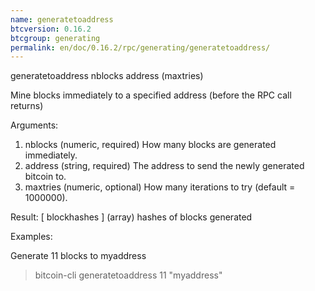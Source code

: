 ```yaml
---
name: generatetoaddress
btcversion: 0.16.2
btcgroup: generating
permalink: en/doc/0.16.2/rpc/generating/generatetoaddress/
---
```


generatetoaddress nblocks address (maxtries)

Mine blocks immediately to a specified address (before the RPC call returns)

Arguments:
1. nblocks      (numeric, required) How many blocks are generated immediately.
2. address      (string, required) The address to send the newly generated bitcoin to.
3. maxtries     (numeric, optional) How many iterations to try (default = 1000000).

Result:
[ blockhashes ]     (array) hashes of blocks generated

Examples:

Generate 11 blocks to myaddress
> bitcoin-cli generatetoaddress 11 "myaddress"


